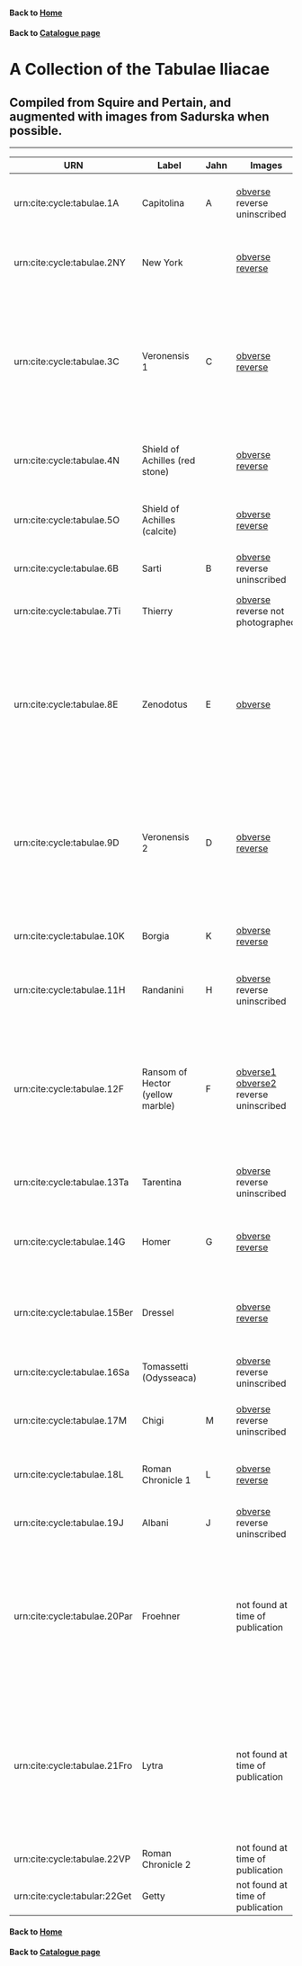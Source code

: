 #### Back to [Home](https://brclar15.github.io/tabulaCapitolina/)
#### Back to [Catalogue page](catalogues.md)

# A Collection of the Tabulae Iliacae


## Compiled from Squire and Pertain, and augmented with images from Sadurska when possible. 



----------

| URN  | Label  | Jahn  | Images | Inventory |
|---|---|---|---|---| 
| urn:cite:cycle:tabulae.1A  | Capitolina  | A  | [obverse](http://www.homermultitext.org/ict2/?urn=urn:cite:hmt:capimgs.2017a:Capitoline_15) reverse uninscribed | Rome, Museo Capitolino, Sale delle Colombe, inv. 316 |
| urn:cite:cycle:tabulae.2NY  |  New York |   | [obverse](http://shot.holycross.edu/eikon/tabulaeiliacae/image_3.jpeg) [reverse](http://shot.holycross.edu/eikon/tabulaeiliacae/image_4.jpeg) |  New York, Metropolitan Museum of Art, [inv. 24.97.11](https://www.metmuseum.org/art/collection/search/251473?sortBy=Relevance&amp;ft=24.97.11&amp;offset=0&amp;rpp=20&amp;pos=1) |
| urn:cite:cycle:tabulae.3C  | Veronensis 1  | C  | [obverse](http://shot.holycross.edu/eikon/tabulaeiliacae/image_5.jpeg) [reverse](http://shot.holycross.edu/eikon/tabulaeiliacae/image_6.jpeg)  | Paris, Cabinet des Médailles (Département des Monnaies, Médailles et Antiques de la Bibliothèque nationale de France), [inv. 3318](http://medaillesetantiques.bnf.fr/ws/catalogue/app/collection/record/23516?vc=ePkH4LF7lZZBDoMwDAS_EvGBYq9t7P9_rJNKVJU49bCCeCebAIHw3J6Oewfx45_18Xreop_H8H09_LLllyOt9KVqTgMlKnQhag3WYC2E3_iN3_i9_VmRtAdu4AZu4AZudh1ueuk8kSHGOoUCJSp0LdlJDnXDt33EN3zDt-2TYbPk5Dg5DudwDudF391_12Ed1mFFW3CCE5zIE3nCF36QFTABEzABEzABEzBkamfueSVeJmPAcr1KxkkyCqZgCqZgiv5VK-3-ADGL_vwD3WvuDTF1byU$)  |
| urn:cite:cycle:tabulae.4N  | Shield of Achilles (red stone)  |   | [obverse](http://shot.holycross.edu/eikon/tabulaeiliacae/image_7.jpeg) [reverse](http://shot.holycross.edu/eikon/tabulaeiliacae/image_9.jpeg)  | Rome, Museo Capitolino, Sale delle Colombe, inv. 83a |
| urn:cite:cycle:tabulae.5O  | Shield of Achilles (calcite)  |   | [obverse](http://shot.holycross.edu/eikon/tabulaeiliacae/image_10.jpeg) [reverse](http://shot.holycross.edu/eikon/tabulaeiliacae/image_11.jpeg)  | Rome, Museo Capitolino, Sale delle Colombe, inv. 83b  |
| urn:cite:cycle:tabulae.6B  | Sarti  |  B |  [obverse](http://shot.holycross.edu/eikon/tabulaeiliacae/image_12.jpeg) reverse uninscribed  | Lost (known from 19th c. drawing)  |
| urn:cite:cycle:tabulae.7Ti  | Thierry  |   |  [obverse](http://shot.holycross.edu/eikon/tabulaeiliacae/image_13.jpeg) reverse not photographed  |  Lost (known from a 19th c. photograph) |
| urn:cite:cycle:tabulae.8E  | Zenodotus  |  E |  [obverse](http://shot.holycross.edu/eikon/tabulaeiliacae/image_14.jpeg)   |  Paris, Cabinet des Médailles (Département des Monnaies, Médailles et Antiques de la Bibliothèque nationale de France), [inv. 3321](http://medaillesetantiques.bnf.fr/ws/catalogue/app/collection/record/23513?vc=ePkH4LF7lZZBDoMwDAS_EvGBYq9t7P9_rJNKVJU49bCCeCebAIHw3J6Oewfx45_18Xreop_H8H09_LLllyOt9KVqTgMlKnQhag3WYC2E3_iN3_i9_VmRtAdu4AZu4AZudh1ueuk8kSHGOoUCJSp0LdlJDnXDt33EN3zDt-2TYbPk5Dg5DudwDudF391_12Ed1mFFW3CCE5zIE3nCF36QFTABEzABEzABEzBkamfueSVeJmPAcr1KxkkyCqZgCqZgiv5VK-3-ADED-_wD3WvuDTEibx8$)  |
|  urn:cite:cycle:tabulae.9D | Veronensis 2  |  D |  [obverse](http://medaillesetantiques.bnf.fr/ws/catalogue/app/collection/record/ark:/12148/c33gbf5ss) [reverse](http://shot.holycross.edu/eikon/tabulaeiliacae/image_15.jpeg)   | Paris, Cabinet des Médailles (Département des Monnaies, Médailles et Antiques de la Bibliothèque nationale de France), [inv. 3319](http://medaillesetantiques.bnf.fr/ws/catalogue/app/collection/record/20657?vc=ePkH4LF7lZZBDoMwDAS_EvGBYq9t7P9_rJNKVJU49bCCeCebAIHw3J6Oewfx45_18Xreop_H8H09_LLllyOt9KVqTgMlKnQhag3WYC2E3_iN3_i9_VmRtAdu4AZu4AZudh1ueuk8kSHGOoUCJSp0LdlJDnXDt33EN3zDt-2TYbPk5Dg5DudwDudF391_12Ed1mFFW3CCE5zIE3nCF36QFTABEzABEzABEzBkamfueSVeJmPAcr1KxkkyCqZgCqZgiv5VK-3-ADGL-fwD3WvuDTGDbyY$)  |
|  urn:cite:cycle:tabulae.10K |  Borgia | K  |  [obverse](http://shot.holycross.edu/eikon/tabulaeiliacae/image_16.jpeg) [reverse](http://shot.holycross.edu/eikon/tabulaeiliacae/image_17.jpeg)   |   Naples, Museo Nazionale, inv. 2408 |
| urn:cite:cycle:tabulae.11H  | Randanini  | H  |  [obverse](http://shot.holycross.edu/eikon/tabulaeiliacae/image_18.jpeg) reverse uninscribed   | Warsaw, Muzeum Narodowe, inv. 147975 MN  |
| urn:cite:cycle:tabulae.12F  | Ransom of Hector (yellow marble)  | F  |  [obverse1](http://shot.holycross.edu/eikon/tabulaeiliacae/image_19.jpeg) [obverse2](http://shot.holycross.edu/eikon/tabulaeiliacae/image_26.jpeg)  reverse uninscribed  |  Paris, Cabinet des Médailles (Département des Monnaies, Médailles et Antiques de la Bibliothèque nationale de France), [inv. 3320](http://medaillesetantiques.bnf.fr/ws/catalogue/app/collection/record/23512?vc=ePkH4LF7lZZBDoMwDAS_EvUDjb22sf__sU4qUVXqqYcVxDvZBAiE3-3pce8g_vhnfTx_b9HXY_i8Hn7Z8suRVvpSNaeBEhW6ELUGa7AWwm_8xm_8Pv6sSNoDN3ADN3ADN6cON720NzLEWFsoUKJC15Jtcqgbvp0jvuEbvh2fDJslJ8fJcTiHczgv-p7-pw7rsA4r2oITnOBEnsgTvvCDrIAJmIAJmIAJmIAhUyfzzCvxMhkDlutVMk6SUTAFUzAFU_SvWmn3B4gZ7Pc_0L3mXjEUbx4$) |
| urn:cite:cycle:tabulae.13Ta  | Tarentina  |   |  [obverse](http://shot.holycross.edu/eikon/tabulaeiliacae/image_20.jpeg) reverse uninscribed    | London, British Museum, inv. 2192  |
|  urn:cite:cycle:tabulae.14G | Homer  | G  |  [obverse](http://shot.holycross.edu/eikon/tabulaeiliacae/image_21.jpeg) [reverse](http://shot.holycross.edu/eikon/tabulaeiliacae/image_23.jpeg)   |  Berlin, Staatliche Museen, Antike Sammlungen, inv. 1755  |
| urn:cite:cycle:tabulae.15Ber  | Dressel  |   |   [obverse](http://shot.holycross.edu/eikon/tabulaeiliacae/image_24.jpeg) [reverse](http://shot.holycross.edu/eikon/tabulaeiliacae/image_25.jpeg)   |  Berlin, Staatliche Museen, Antike Sammlungen, inv. 1813 |
| urn:cite:cycle:tabulae.16Sa  | Tomassetti (Odysseaca)  |   |   [obverse](http://shot.holycross.edu/eikon/tabulaeiliacae/image_27.jpeg) reverse uninscribed  | Rome, Museo Sacro del Vaticano, inv. 0066  |
| urn:cite:cycle:tabulae.17M  | Chigi  | M  |   [obverse](http://shot.holycross.edu/eikon/tabulaeiliacae/image_28.jpeg) reverse uninscribed   | Palazzo Chigi, no inventory number  |
| urn:cite:cycle:tabulae.18L  | Roman Chronicle 1  | L  |  [obverse](http://shot.holycross.edu/eikon/tabulaeiliacae/image_30.jpeg) [reverse](http://shot.holycross.edu/eikon/tabulaeiliacae/image_31.jpeg)    | Rome, Museo Capitolino, Sale delle Colombe, inv. 82  |
| urn:cite:cycle:tabulae.19J  | Albani  | J  |  [obverse](http://shot.holycross.edu/eikon/tabulaeiliacae/image_22.jpeg) reverse uninscribed    |  Rome, Villa Albani, inv. 957 |
| urn:cite:cycle:tabulae.20Par  | Froehner  |   |  not found at time of publication | Paris, Cabinet des Médailles (Département des Monnaies, Médailles et Antiques de la Bibliothèque nationale de France) Froehner, [inv. VIII 148](http://medaillesetantiques.bnf.fr/ws/catalogue/app/collection/record/23514?vc=ePkH4LF7lZbJDcMwDARbIdxAxNNkCW4g_ZeSUQAHAfLKY2GLO1r5kCz_bk_HvYPY8c_8ePw-oq_X8FkedqrYacglTbya00CJCp2IWoM1WDvCb_zGb_ze_kgk7YEbuIEbuIGbXYebFl8LKWKs5ShQokKnuC5yqCu-7iO-4iu-bp8MHXEjx8gxOIMzOCv67v67DmuwBuu0Hc7hHM7Jc_Ic3_GDrIAJmIAJmIAJmIAh03fmvq7Ey2QMWO7Xk3GSjIIpmIIpmKJ_laTeH6DndV2i0e__oHvevQDxSXBE) |
| urn:cite:cycle:tabulae.21Fro  | Lytra  |   |  not found at time of publication   | Paris, Cabinet des Médailles (Département des Monnaies, Médailles et Antiques de la Bibliothèque nationale de France) Froehner, inv. VIII 146 |
| urn:cite:cycle:tabulae.22VP  | Roman Chronicle 2  |   |  not found at time of publication  |  | 
| urn:cite:cycle:tabular:22Get  | Getty  |   | not found at time of publication   | Malibu, Getty Museum, [inv. 81.AA.113](http://www.getty.edu/art/collection/objects/9760/unknown-maker-tablet-tabula-iliaca-inscribed-with-a-historical-text-roman-ad-16-20/?dz=0.5000,0.6126,0.54)  |



#### Back to [Home](https://brclar15.github.io/tabulaCapitolina/)
#### Back to [Catalogue page](catalogues.md)
